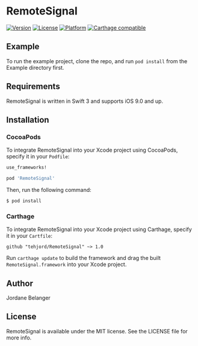 # RemoteSignal

[![Version](https://img.shields.io/cocoapods/v/RemoteSignal.svg?style=flat)](https://cocoapods.org/pods/RemoteSignal)
[![License](https://img.shields.io/cocoapods/l/RemoteSignal.svg?style=flat)](https://cocoapods.org/pods/RemoteSignal)
[![Platform](https://img.shields.io/cocoapods/p/RemoteSignal.svg?style=flat)](https://cocoapods.org/pods/RemoteSignal)
[![Carthage compatible](https://img.shields.io/badge/Carthage-compatible-4BC51D.svg?style=flat)](https://github.com/Carthage/Carthage)


## Example

To run the example project, clone the repo, and run `pod install` from the Example directory first.


## Requirements

RemoteSignal is written in Swift 3 and supports iOS 9.0 and up.


## Installation


### CocoaPods

To integrate RemoteSignal into your Xcode project using CocoaPods, specify it in your `Podfile`:

```ruby
use_frameworks!

pod 'RemoteSignal'
```

Then, run the following command:

```bash
$ pod install
```

### Carthage

To integrate RemoteSignal into your Xcode project using Carthage, specify it in your `Cartfile`:

```ogdl
github "tehjord/RemoteSignal" ~> 1.0
```

Run `carthage update` to build the framework and drag the built `RemoteSignal.framework` into your Xcode project.


## Author

Jordane Belanger


## License

RemoteSignal is available under the MIT license. See the LICENSE file for more info.

